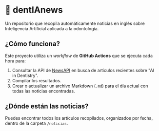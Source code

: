 # 🦷 dentIAnews

Un repositorio que recopila automáticamente noticias en inglés sobre Inteligencia Artificial aplicada a la odontología.

## ¿Cómo funciona?

Este proyecto utiliza un *workflow* de **GitHub Actions** que se ejecuta cada hora para:

1.  Consultar la API de [NewsAPI](https://newsapi.org/) en busca de artículos recientes sobre "AI in Dentistry".
2.  Compilar los resultados.
3.  Crear o actualizar un archivo Markdown (`.md`) para el día actual con todas las noticias encontradas.

## ¿Dónde están las noticias?

Puedes encontrar todos los artículos recopilados, organizados por fecha, dentro de la carpeta `/noticias`.